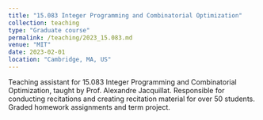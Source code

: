 ```yaml
---
title: "15.083 Integer Programming and Combinatorial Optimization"
collection: teaching
type: "Graduate course"
permalink: /teaching/2023_15.083.md
venue: "MIT"
date: 2023-02-01
location: "Cambridge, MA, US"
---
```


Teaching assistant for 15.083 Integer Programming and Combinatorial Optimization, taught by Prof. Alexandre Jacquillat. Responsible for conducting recitations and creating recitation material for over 50 students. Graded homework assignments and term project.